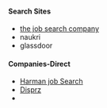 
#### Search Sites
- [the job search company](https://thejobcompany.in/)
- naukri
- glassdoor


#### Companies-Direct
- [Harman job Search](https://jobs.harman.com/en_US/careers/SearchJobs/?2039=%5B59985%5D&2039_format=2669&listFilterMode=1&jobRecordsPerPage=20&)
- [Disprz](https://disprz.keka.com/careers/)
- 